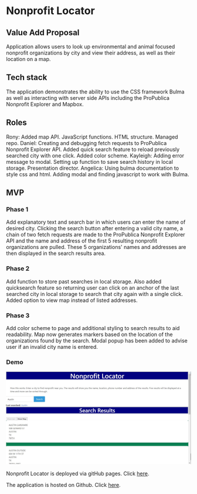 # Nonprofit Locator

## Value Add Proposal

Application allows users to look up environmental and animal focused nonprofit organizations by city and view their address, as well as their location on a map.


## Tech stack

The application demonstrates the ability to use the CSS framework Bulma as well as interacting with server side APIs including the ProPublica Nonprofit Explorer and Mapbox.


## Roles

Rony: Added map API. JavaScript functions. HTML structure. Managed repo.
Daniel: Creating and debugging fetch requests to ProPublica Nonprofit Explorer API. Added quick search feature to reload previously searched city with one click. Added color scheme.
Kayleigh: Adding error message to modal. Setting up function to save search history in local storage. Presentation director.
Angelica: Using bulma documentation to style css and html. Adding modal and finding javascript to work with Bulma.


## MVP

### Phase 1

Add explanatory text and search bar in which users can enter the name of desired city. Clicking the search button after entering a valid city name, a chain of two fetch requests are made to the ProPublica Nonprofit Explorer API and the name and address of the first 5 resulting nonprofit organizations are pulled. These 5 organizations' names and addresses are then displayed in the search results area.


### Phase 2

Add function to store past searches in local storage. Also added quicksearch feature so returning user can click on an anchor of the last searched city in local storage to search that city again with a single click. Added option to view map instead of listed addresses.


### Phase 3

Add color scheme to page and additional styling to search results to aid readability. Map now generates markers based on the location of the organizations found by the search. Modal popup has been added to advise user if an invalid city name is entered.


### Demo

![Screencap of application](https://github.com/riraq/Nonprofit_Locator/blob/main/assets/ScreenCap.JPG)

Nonprofit Locator is deployed via gitHub pages. Click [here](https://riraq.github.io/Nonprofit_Locator/).

The application is hosted on Github. Click [here](https://github.com/riraq/Nonprofit_Locator).